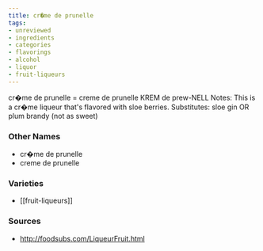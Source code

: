 ```yaml
---
title: cr�me de prunelle
tags:
- unreviewed
- ingredients
- categories
- flavorings
- alcohol
- liquor
- fruit-liqueurs
---
```

cr�me de prunelle = creme de prunelle KREM de prew-NELL Notes: This is a cr�me liqueur that's flavored with sloe berries. Substitutes: sloe gin OR plum brandy (not as sweet)

### Other Names

* cr�me de prunelle
* creme de prunelle

### Varieties

* [[fruit-liqueurs]]

### Sources
* http://foodsubs.com/LiqueurFruit.html
